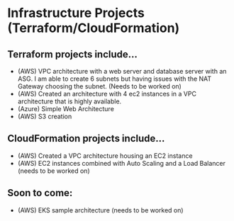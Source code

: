 # Infrastructure Projects (Terraform/CloudFormation)

## Terraform projects include...
- (AWS) VPC architecture with a web server and database server with an ASG. I am able to create
 6 subnets but having issues with the NAT Gateway choosing the subnet. (Needs to be worked on)
- (AWS) Created an architecture with 4 ec2 instances in a VPC architecture that is highly available.
- (Azure) Simple Web Architecture
- (AWS) S3 creation

## CloudFormation projects include...
- (AWS) Created a VPC architecture housing an EC2 instance
- (AWS) EC2 instances combined with Auto Scaling and a Load Balancer (needs to be worked on)

## Soon to come:
- (AWS) EKS sample architecture (needs to be worked on)
